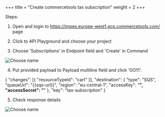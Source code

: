 +++
title = "Create commercetools tax subscription"
weight = 2
+++


Steps:

1. Open and login to https://impex.europe-west1.gcp.commercetools.com/ page

2. Click to API Playground and choose your project

3. Choose 'Subscriptions' in Endpoint field and 'Create' in Command

![Choose name](/images/subscription/subscription-11.png)

4. Put provided payload to Payload multiline field and click 'GO!!!'.


{
	"changes": [{
		"resourceTypeId": "cart"
	}],
	"destination": {
		"type": "SQS",
		"queueUrl": "{{sqs-url}}",
		"region": "eu-central-1",
		"accessKey": "****",
		"accessSecret": "****"
	},
	"key": "tax-subscription"
}

5. Check response details

![Choose name](/images/subscription/subscription-12.png)
